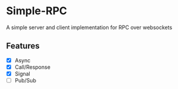 # Simple-RPC
A simple server and client implementation for RPC over websockets


## Features
- [x] Async
- [x] Call/Response
- [x] Signal
- [ ] Pub/Sub
